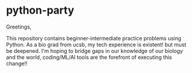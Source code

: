 # python-party

Greetings,

This repository contains beginner-intermediate practice problems using Python. As a bio grad from ucsb, my tech experience is existent! but must be deepened. I'm hoping to bridge gaps in our knowledge of our biology and the world, coding/ML/AI tools are the forefront of executing this change!!
